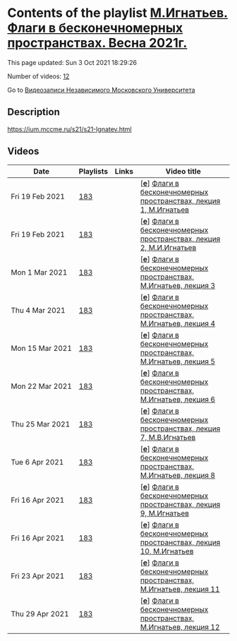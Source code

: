 # Contents of the playlist [М.Игнатьев. Флаги в бесконечномерных пространствах. Весна 2021г.](https://www.youtube.com/playlist?list=PLp9ABVh6_x4E0pjojqQUWDWn93B5xtB8l)

This page updated: Sun 3 Oct 2021 18:29:26

Number of videos: [12](#videos)

Go to [Видеозаписи Независимого Московского Университета](../README.md)

## Description

<https://ium.mccme.ru/s21/s21-Ignatev.html>

## Videos

|Date|Playlists|Links|Video title|
|---|---|---|---|
| Fri&nbsp;19&nbsp;Feb&nbsp;2021 | [183](../playlists/183 "М.Игнатьев. Флаги в бесконечномерных пространствах. Весна 2021г.") |  | [[**e**](https://studio.youtube.com/video/Jf7VcFavyVA/edit "Edit")] [Флаги в бесконечномерных пространствах, лекция 1, М.Игнатьев](https://www.youtube.com/watch?v=Jf7VcFavyVA&list=PLp9ABVh6_x4E0pjojqQUWDWn93B5xtB8l "Занятие от 10 02 2021") |
| Fri&nbsp;19&nbsp;Feb&nbsp;2021 | [183](../playlists/183 "М.Игнатьев. Флаги в бесконечномерных пространствах. Весна 2021г.") |  | [[**e**](https://studio.youtube.com/video/V2qY9GvutZw/edit "Edit")] [Флаги в бесконечномерных пространствах, лекция 2, М.И.Игнатьев](https://www.youtube.com/watch?v=V2qY9GvutZw&list=PLp9ABVh6_x4E0pjojqQUWDWn93B5xtB8l "Занятие от 17 02 2021") |
| Mon&nbsp;1&nbsp;Mar&nbsp;2021 | [183](../playlists/183 "М.Игнатьев. Флаги в бесконечномерных пространствах. Весна 2021г.") |  | [[**e**](https://studio.youtube.com/video/48MiNHUnfSU/edit "Edit")] [Флаги в бесконечномерных пространствах, М.Игнатьев, лекция 3](https://www.youtube.com/watch?v=48MiNHUnfSU&list=PLp9ABVh6_x4E0pjojqQUWDWn93B5xtB8l) |
| Thu&nbsp;4&nbsp;Mar&nbsp;2021 | [183](../playlists/183 "М.Игнатьев. Флаги в бесконечномерных пространствах. Весна 2021г.") |  | [[**e**](https://studio.youtube.com/video/C9RwAK5JC8U/edit "Edit")] [Флаги в бесконечномерных пространствах, М.Игнатьев, лекция 4](https://www.youtube.com/watch?v=C9RwAK5JC8U&list=PLp9ABVh6_x4E0pjojqQUWDWn93B5xtB8l) |
| Mon&nbsp;15&nbsp;Mar&nbsp;2021 | [183](../playlists/183 "М.Игнатьев. Флаги в бесконечномерных пространствах. Весна 2021г.") |  | [[**e**](https://studio.youtube.com/video/s9Rsbj7FC1U/edit "Edit")] [Флаги в бесконечномерных пространствах, М.Игнатьев, лекция 5](https://www.youtube.com/watch?v=s9Rsbj7FC1U&list=PLp9ABVh6_x4E0pjojqQUWDWn93B5xtB8l) |
| Mon&nbsp;22&nbsp;Mar&nbsp;2021 | [183](../playlists/183 "М.Игнатьев. Флаги в бесконечномерных пространствах. Весна 2021г.") |  | [[**e**](https://studio.youtube.com/video/0CTKDzPOtAM/edit "Edit")] [Флаги в бесконечномерных пространствах, М.Игнатьев, лекция 6](https://www.youtube.com/watch?v=0CTKDzPOtAM&list=PLp9ABVh6_x4E0pjojqQUWDWn93B5xtB8l) |
| Thu&nbsp;25&nbsp;Mar&nbsp;2021 | [183](../playlists/183 "М.Игнатьев. Флаги в бесконечномерных пространствах. Весна 2021г.") |  | [[**e**](https://studio.youtube.com/video/I4xq9Wfe63M/edit "Edit")] [Флаги в бесконечномерных пространствах, лекция 7, М.В.Игнатьев](https://www.youtube.com/watch?v=I4xq9Wfe63M&list=PLp9ABVh6_x4E0pjojqQUWDWn93B5xtB8l) |
| Tue&nbsp;6&nbsp;Apr&nbsp;2021 | [183](../playlists/183 "М.Игнатьев. Флаги в бесконечномерных пространствах. Весна 2021г.") |  | [[**e**](https://studio.youtube.com/video/nkovtqeHXO8/edit "Edit")] [Флаги в бесконечномерных пространствах, М.Игнатьев, лекция 8](https://www.youtube.com/watch?v=nkovtqeHXO8&list=PLp9ABVh6_x4E0pjojqQUWDWn93B5xtB8l) |
| Fri&nbsp;16&nbsp;Apr&nbsp;2021 | [183](../playlists/183 "М.Игнатьев. Флаги в бесконечномерных пространствах. Весна 2021г.") |  | [[**e**](https://studio.youtube.com/video/PneIt-g_V98/edit "Edit")] [Флаги в бесконечномерных пространствах, лекция 9, М.Игнатьев](https://www.youtube.com/watch?v=PneIt-g_V98&list=PLp9ABVh6_x4E0pjojqQUWDWn93B5xtB8l) |
| Fri&nbsp;16&nbsp;Apr&nbsp;2021 | [183](../playlists/183 "М.Игнатьев. Флаги в бесконечномерных пространствах. Весна 2021г.") |  | [[**e**](https://studio.youtube.com/video/cI_2O-inwr8/edit "Edit")] [Флаги в бесконечномерных пространствах, лекция 10, М.Игнатьев](https://www.youtube.com/watch?v=cI_2O-inwr8&list=PLp9ABVh6_x4E0pjojqQUWDWn93B5xtB8l) |
| Fri&nbsp;23&nbsp;Apr&nbsp;2021 | [183](../playlists/183 "М.Игнатьев. Флаги в бесконечномерных пространствах. Весна 2021г.") |  | [[**e**](https://studio.youtube.com/video/mu7cTlltf4g/edit "Edit")] [Флаги в бесконечномерных пространствах, М.Игнатьев, лекция 11](https://www.youtube.com/watch?v=mu7cTlltf4g&list=PLp9ABVh6_x4E0pjojqQUWDWn93B5xtB8l) |
| Thu&nbsp;29&nbsp;Apr&nbsp;2021 | [183](../playlists/183 "М.Игнатьев. Флаги в бесконечномерных пространствах. Весна 2021г.") |  | [[**e**](https://studio.youtube.com/video/cLP_EZBOJI4/edit "Edit")] [Флаги в бесконечномерных пространствах, М.Игнатьев, лекция 12](https://www.youtube.com/watch?v=cLP_EZBOJI4&list=PLp9ABVh6_x4E0pjojqQUWDWn93B5xtB8l) |
